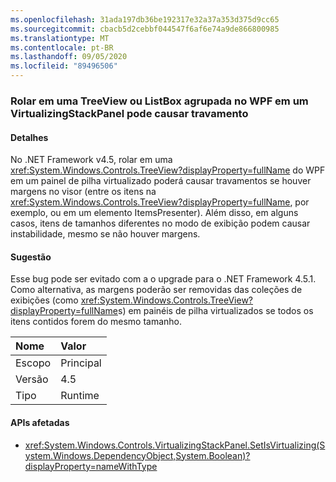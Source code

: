 ```yaml
---
ms.openlocfilehash: 31ada197db36be192317e32a37a353d375d9cc65
ms.sourcegitcommit: cbacb5d2cebbf044547f6af6e74a9de866800985
ms.translationtype: MT
ms.contentlocale: pt-BR
ms.lasthandoff: 09/05/2020
ms.locfileid: "89496506"
---
```

### <a name="scrolling-a-wpf-treeview-or-grouped-listbox-in-a-virtualizingstackpanel-can-cause-a-hang"></a>Rolar em uma TreeView ou ListBox agrupada no WPF em um VirtualizingStackPanel pode causar travamento

#### <a name="details"></a>Detalhes

No .NET Framework v4.5, rolar em uma <xref:System.Windows.Controls.TreeView?displayProperty=fullName> do WPF em um painel de pilha virtualizado poderá causar travamentos se houver margens no visor (entre os itens na <xref:System.Windows.Controls.TreeView?displayProperty=fullName>, por exemplo, ou em um elemento ItemsPresenter). Além disso, em alguns casos, itens de tamanhos diferentes no modo de exibição podem causar instabilidade, mesmo se não houver margens.

#### <a name="suggestion"></a>Sugestão

Esse bug pode ser evitado com a o upgrade para o .NET Framework 4.5.1. Como alternativa, as margens poderão ser removidas das coleções de exibições (como <xref:System.Windows.Controls.TreeView?displayProperty=fullName>s) em painéis de pilha virtualizados se todos os itens contidos forem do mesmo tamanho.

| Nome    | Valor       |
|:--------|:------------|
| Escopo   |Principal|
|Versão|4.5|
|Tipo|Runtime|

#### <a name="affected-apis"></a>APIs afetadas

- <xref:System.Windows.Controls.VirtualizingStackPanel.SetIsVirtualizing(System.Windows.DependencyObject,System.Boolean)?displayProperty=nameWithType>

<!--

#### Affected APIs

- `M:System.Windows.Controls.VirtualizingStackPanel.SetIsVirtualizing(System.Windows.DependencyObject,System.Boolean)`

-->
